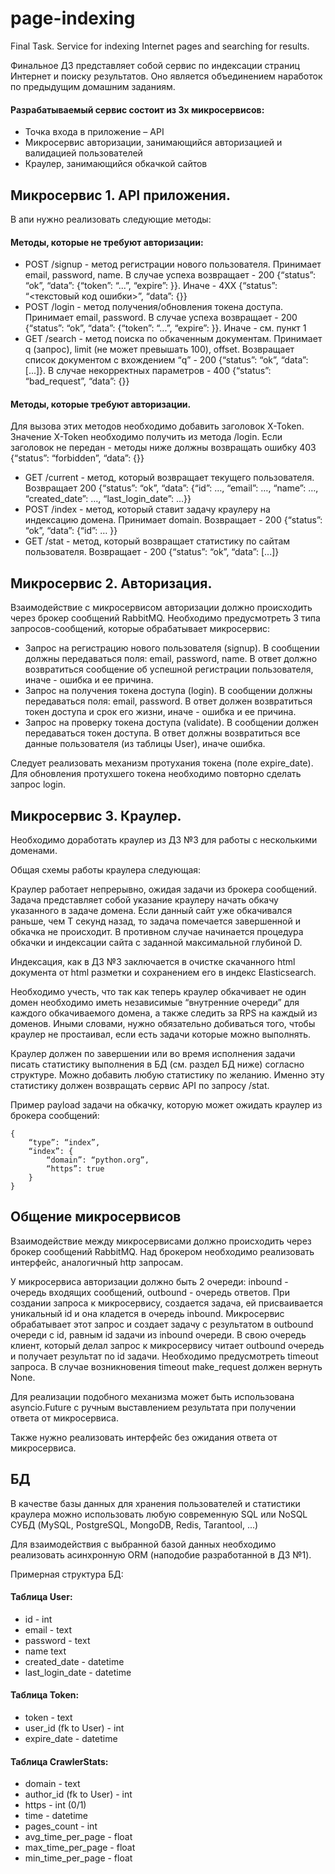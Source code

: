 # page-indexing
Final Task. Service for indexing Internet pages and searching for results. 

Финальное ДЗ представляет собой сервис по индексации страниц Интернет и поиску результатов. Оно является объединением наработок по предыдущим домашним заданиям.
#### Разрабатываемый сервис состоит из 3х микросервисов:
- Точка входа в приложение – API
- Микросервис авторизации, занимающийся авторизацией и валидацией пользователей
- Краулер, занимающийся обкачкой сайтов

## Микросервис 1. API приложения.
В апи нужно реализовать следующие методы:
#### Методы, которые не требуют авторизации:
- POST /signup - метод регистрации нового пользователя. Принимает email, password, name. В случае успеха возвращает - 200 {“status”: “ok”, “data”: {“token”: “...”, “expire”: <timestamp>}}. Иначе - 4ХХ {“status”: “<текстовый код ошибки>”, “data”: {}}
- POST /login - метод получения/обновления токена доступа. Принимает email, password. В случае успеха возвращает - 200 {“status”: “ok”, “data”: {“token”: “...”, “expire”: <timestamp>}}. Иначе - см. пункт 1
- GET /search - метод поиска по обкаченным документам. Принимает q (запрос), limit (не может превышать 100), offset. Возвращает список документом с вхождением “q” - 200 {“status”: “ok”, “data”: [...]}. В случае некорректных параметров - 400 {“status”: “bad_request”, “data”: {}}

#### Методы, которые требуют авторизации. 
Для вызова этих методов необходимо добавить заголовок X-Token. Значение X-Token необходимо получить из метода /login. Если заголовок не передан - методы ниже должны возвращать ошибку 403 {“status”: “forbidden”, “data”: {}}
- GET /current - метод, который возвращает текущего пользователя. Возвращает 200 {“status”: “ok”, “data”: {“id”: …, “email”:  …, “name”: …, “created_date”: …, “last_login_date”: …}}
- POST /index - метод, который ставит задачу краулеру на индексацию домена. Принимает domain. Возвращает - 200 {“status”: “ok”, “data”: {“id”: … }}
- GET /stat - метод, который возвращает статистику по сайтам пользователя. Возвращает - 200 {“status”: “ok”, “data”: [...]}

## Микросервис 2. Авторизация.
Взаимодействие с микросервисом авторизации должно происходить через брокер сообщений RabbitMQ.
Необходимо предусмотреть 3 типа запросов-сообщений, которые обрабатывает микросервис:
- Запрос на регистрацию нового пользователя (signup). В сообщении должны передаваться поля: email, password, name. В ответ должно возвратиться сообщение об успешной регистрации пользователя, иначе - ошибка и ее причина.
- Запрос на получения токена доступа (login). В сообщении должны передаваться поля: email, password. В ответ должен возвратиться токен доступа и срок его жизни, иначе - ошибка и ее причина.
- Запрос на проверку токена доступа (validate). В сообщении должен передаваться токен доступа. В ответ должны возвратиться все данные пользователя (из таблицы User), иначе ошибка.

Следует реализовать механизм протухания токена (поле expire_date). Для обновления протухшего токена необходимо повторно сделать запрос login.

## Микросервис 3. Краулер.
Необходимо доработать краулер из ДЗ №3 для работы с несколькими доменами.

Общая схемы работы краулера следующая:

Краулер работает непрерывно, ожидая задачи из брокера сообщений. Задача представляет собой указание краулеру начать обкачу указанного в задаче домена. Если данный сайт уже обкачивался раньше, чем T секунд назад, то задача помечается завершенной и обкачка не происходит. В противном случае начинается процедура обкачки и индексации сайта с заданной максимальной глубиной D.

Индексация, как в ДЗ №3 заключается в очистке скачанного html документа от html разметки и сохранением его в индекс Elasticsearch.

Необходимо учесть, что так как теперь краулер обкачивает не один домен необходимо иметь независимые “внутренние очереди” для каждого обкачиваемого домена, а также следить за RPS на каждый из доменов. Иными словами, нужно обязательно добиваться того, чтобы краулер не простаивал, если есть задачи которые можно выполнять.

Краулер должен по завершении или во время исполнения задачи писать статистику выполнения в БД (см. раздел БД ниже) согласно структуре. Можно добавить любую статистику по желанию. Именно эту статистику должен возвращать сервис API по запросу /stat.

Пример payload задачи на обкачку, которую может ожидать краулер из брокера сообщений:

    {
        “type”: “index”,
        “index”: {
            “domain”: “python.org”,
            “https”: true
        }
    }

## Общение микросервисов
Взаимодействие между микросервисами должно происходить через брокер сообщений RabbitMQ. Над брокером необходимо реализовать интерфейс, аналогичный http запросам.

У микросервиса авторизации должно быть 2 очереди: inbound - очередь входящих сообщений, outbound - очередь ответов. При создании запроса к микросервису, создается задача, ей присваивается уникальный id и она кладется в очередь inbound. Микросервис обрабатывает этот запрос и создает задачу с результатом в outbound очереди с id, равным id задачи из inbound очереди. В свою очередь клиент, который делал запрос к микросервису читает outbound очередь и получает результат по id задачи. Необходимо предусмотреть timeout запроса. В случае возникновения timeout make_request должен вернуть None.

Для реализации подобного механизма может быть использована asyncio.Future с ручным выставлением результата при получении ответа от микросервиса.

Также нужно реализовать интерфейс без ожидания ответа от микросервиса.

## БД
В качестве базы данных для хранения пользователей и статистики краулера можно использовать любую современную SQL или NoSQL СУБД (MySQL, PostgreSQL, MongoDB, Redis, Tarantool, ...)

Для взаимодействия с выбранной базой данных необходимо реализовать асинхронную ORM (наподобие разработанной в ДЗ №1).

Примерная структура БД:
#### Таблица User:
- id - int
- email - text
- password - text
- name text
- created_date - datetime
- last_login_date - datetime
#### Таблица Token:
- token - text
- user_id (fk to User) - int
- expire_date - datetime
#### Таблица CrawlerStats:
- domain - text
- author_id (fk to User) - int
- https - int (0/1)
- time - datetime
- pages_count - int
- avg_time_per_page - float
- max_time_per_page - float
- min_time_per_page - float
